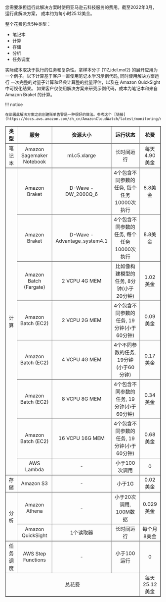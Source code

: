 您需要承担运行此解决方案时使用亚马逊云科技服务的费用。截至2022年3月，运行此解决方案，
成本约为每小时25.12美金。

整个花费包含5种类型：

* 笔记本
* 计算
* 存储
* 分析
* 任务调度

实际成本取决于执行的任务和复杂性。拿样本分子 (117_idel.mol2) 的展开应用为
一个例子。以下计算基于客户一直使用笔记本学习示例代码, 同时使用解决方案运行
一次完整的对量子计算和经典计算整的批量评估，以及在 Amazon QuickSight 中可视化结果。
如果客户仅使用解决方案来研究示例代码，成本为笔记本和来自 Amazon Braket 的计算。

!!! notice

    在部署此解决方案之前创建账单告警是一种很好的做法。参考这个 [链接](https://docs.aws.amazon.com/zh_cn/AmazonCloudWatch/latest/monitoring/monitor_estimated_charges_with_cloudwatch.html)

<table border='1' style="text-align: center">
    <tr>
        <td><B>类型</B></td>
        <td><B>服务</td>
        <td><B>资源大小</td>
        <td><B>运行状态</td>
        <td><B>花费</td>
    <tr>
    <tr>
        <td>笔记本</td>
        <td>Amazon Sagemaker Notebook</td>
        <td>ml.c5.xlarge</td>
        <td>长时间运行</td>
        <td>每天4.90美金</td>
    <tr>
    <tr>
        <td rowspan="16">计算</td>
        <td>Amazon Braket</td>
        <td>D-Wave - DW_2000Q_6</td>
        <td>4个包含不同参数的任务, 每个任务10000次执行</td>
        <td>8.8美金</td>
    <tr>
    <tr>
        <td>Amazon Braket</td>
        <td>D-Wave - Advantage_system4.1</td>
        <td>4个包含不同参数的任务, 每个任务10000次执行</td>
        <td>8.8美金</td>
    <tr>
    <tr>
        <td>Amazon Batch (Fargate) </td>
        <td>2 VCPU 4G MEM</td>
        <td>比如像构建模型的任务, 8分钟(小于20分钟)</td>
        <td>1.02美金</td>
    <tr>
    <tr>
        <td>Amazon Batch (EC2) </td>
        <td>2 VCPU 2G MEM</td>
        <td>4个包含不同参数的任务, 19分钟(小于60分钟)</td>
        <td>0.09美金</td>
    <tr>
    <tr>
        <td>Amazon Batch (EC2) </td>
        <td>4 VCPU 4G MEM</td>
        <td>4个不同参数的任务, 19分钟(小于60分钟)</td>
        <td>0.17美金</td>
    <tr>
    <tr>
        <td>Amazon Batch (EC2) </td>
        <td>8 VCPU 8G MEM</td>
        <td>4个包含不同参数的任务, 19分钟(小于60分钟)</td>
        <td>0.34美金</td>
    <tr>
    <tr>
        <td>Amazon Batch (EC2) </td>
        <td>16 VCPU 16G MEM</td>
        <td>4个包含不同参数的任务, 19分钟(小于60分钟)</td>
        <td>0.68美金</td>
    <tr>
    <tr>
        <td>AWS Lambda </td>
        <td>-</td>
        <td>小于100次调用</td>
        <td>0</td>
    <tr>
    <tr>
        <td>存储</td>
        <td>Amazon S3</td>
        <td>-</td>
        <td>小于1G</td>
        <td>0.02美金</td>
    <tr>
    <tr>
        <td rowspan='4'>分析</td>
        <td>Amazon Athena</td>
        <td>-</td>
        <td>小于20次调用, 100M数据</td>
        <td>0.029美金</td>
    <tr>
    <tr>
        <td>Amazon QuickSight</td>
        <td>1个读取器</td>
        <td>长时间运行</td>
        <td>每个月8美金</td>
    <tr>
    <tr>
        <td>任务调度</td>
        <td>AWS Step Functions</td>
        <td>-</td>
        <td>小于100运行</td>
        <td>0</td>
    <tr>
    <tr>
        <td colspan='4'>总花费</td>
        <td>每天25.12美金</td>
    <tr>
</table>
